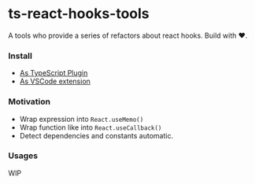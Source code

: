 # ts-react-hooks-tools

A tools who provide a series of refactors about react hooks. Build with ❤️.

### Install
- [As TypeScript Plugin](https://www.npmjs.com/package/ts-react-hooks-tools)  
- [As VSCode extension](https://marketplace.visualstudio.com/items?itemName=kingwl.ts-react-hooks-tools) 

### Motivation

- Wrap expression into `React.useMemo()`
- Wrap function like into `React.useCallback()`
- Detect dependencies and constants automatic.

### Usages

WIP
